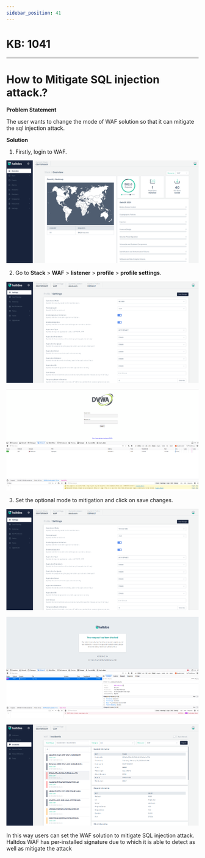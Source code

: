 ```yaml
---
sidebar_position: 41
---
```


# KB: 1041
-----------

# How to Mitigate SQL injection attack.?

**Problem Statement**

The user wants to change the mode of WAF solution so that it can mitigate the sql injection attack.

**Solution**

1. Firstly, login to WAF.

![kb-1041](/img/waf/kb/v2/overview_kb_1041_1.png)

2. Go to **Stack** > **WAF** > **listener** > **profile** > **profile settings**.

![kb-1041](/img/waf/kb/v2/settings_kb_1041_2.png)

![kb-1041](/img/waf/kb/v2/browser_kb_1041_3.png)

3. Set the optional mode to mitigation and click on save changes.

![kb-1041](/img/waf/kb/v2/settings_kb_1041_4.png)

![kb-1041](/img/waf/kb/v2/browser_kb_1041_5.png)

![kb-1041](/img/waf/kb/v2/incidents_kb_1041_6.png)

In this way users can set the WAF solution to mitigate SQL injection attack. Haltdos WAF has per-installed signature due to which it is able to detect as well as mitigate the attack


